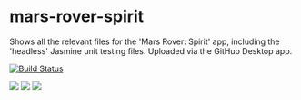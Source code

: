 # mars-rover-spirit

Shows all the relevant files for the 'Mars Rover: Spirit' app, including the 'headless' Jasmine unit testing files.  Uploaded via the GitHub Desktop app.

[![Build Status](https://travis-ci.com/chris-larham-1983/mars-rover-spirit.svg?branch=master)](https://travis-ci.com/chris-larham-1983/mars-rover-spirit)

<img src=https://build.phonegap.com/apps/3736159/badge/1734292681/version.svg />
<img src=https://build.phonegap.com/apps/3736159/badge/1734292681.svg />
<img src=https://build.phonegap.com/apps/3736159/badge/1734292681/android.svg />
